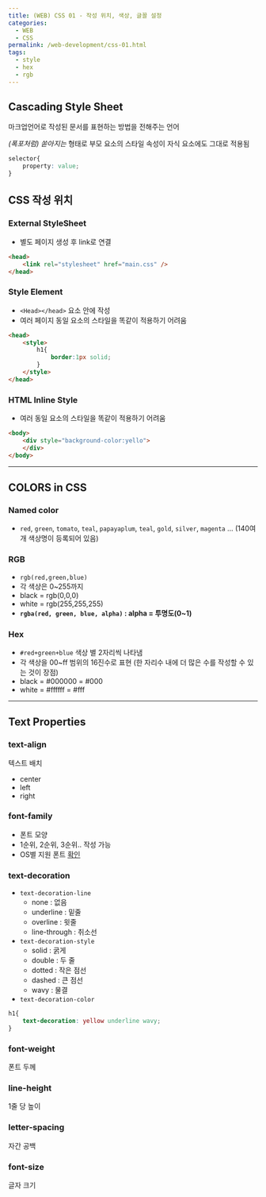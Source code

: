 ```yaml
---
title: (WEB) CSS 01 - 작성 위치, 색상, 글꼴 설정
categories:
  - WEB
  - CSS
permalink: /web-development/css-01.html
tags:
  - style
  - hex
  - rgb
---
```

## Cascading Style Sheet
마크업언어로 작성된 문서를 표현하는 방법을 전해주는 언어

_(폭포처럼) 쏟아지는_ 형태로 부모 요소의 스타일 속성이 자식 요소에도 그대로 적용됨 

```css
selector{
	property: value;
}
```

## CSS 작성 위치
### External StyleSheet
-	별도 페이지 생성 후 link로 연결

```html
<head>
	<link rel="stylesheet" href="main.css" />
</head>
```
### Style Element
-	```<Head></head>``` 요소 안에 작성
-	여러 페이지 동일 요소의 스타일을 똑같이 적용하기 어려움

```html
<head>
	<style>
    	h1{
        	border:1px solid;
        }
    </style>
</head>
```
### HTML Inline Style
-	여러 동일 요소의 스타일을 똑같이 적용하기 어려움

```html
<body>
	<div style="background-color:yello">
    </div>
</body>
```

---

## COLORS in CSS
### Named color
-	`red`, `green`, `tomato`, `teal`, `papayaplum`, `teal`, `gold`, `silver`, `magenta` ... (140여개 색상명이 등록되어 있음)

### RGB
-	`rgb(red,green,blue)`
-	각 색상은 0~255까지
-	black = rgb(0,0,0)
-	white = rgb(255,255,255)
-	**`rgba(red, green, blue, alpha)` : alpha = 투명도(0~1)**

### Hex
-	`#red+green+blue` 색상 별 2자리씩 나타냄
-	각 색상을 00~ff 범위의 16진수로 표현 (한 자리수 내에 더 많은 수를 작성할 수 있는 것이 장점)
-	black = #000000 = #000
-	white = #ffffff = #fff

---

## Text Properties
### text-align
텍스트 배치
-	center
-	left
-	right

### font-family
-	폰트 모양
-	1순위, 2순위, 3순위.. 작성 가능
-	OS별 지원 폰트 [확인](https://www.cssfontstack.com/)

### text-decoration
-	`text-decoration-line`
	-	none : 없음
	-	underline : 밑줄
	-	overline : 윗줄
	-	line-through : 취소선
-	`text-decoration-style`
	-	solid : 굵게
	-	double : 두 줄
	-	dotted : 작은 점선
	-	dashed : 큰 점선	
	-	wavy : 물결
-	`text-decoration-color` 

```css
h1{
	text-decoration: yellow underline wavy;
}
```

### font-weight 
폰트 두께

### line-height
1줄 당 높이

### letter-spacing
자간 공백

### font-size 
글자 크기
